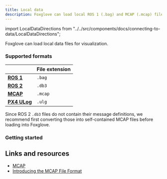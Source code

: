 ```yaml
---
title: Local data
description: Foxglove can load local ROS 1 (.bag) and MCAP (.mcap) files for visualization.
---
```


import LocalDataDirections from "../../src/components/docs/connecting-to-data/LocalDataDirections";

Foxglove can load local data files for visualization.

### Supported formats

|                                           | File extension |
| ----------------------------------------- | -------------- |
| **[ROS 1](frameworks/ros1#local-data)**   | `.bag`         |
| **[ROS 2](frameworks/ros2#local-data)**   | `.db3`         |
| **[MCAP](frameworks/mcap#local-data)**    | `.mcap`        |
| **[PX4 ULog](frameworks/px4#local-data)** | `.ulg`         |

Since ROS 2 `.db3` files do not contain their message definitions, we recommend first converting those into self-contained MCAP files before loading into Foxglove.

### Getting started

<LocalDataDirections/>

## Links and resources

- [MCAP](https://mcap.dev)
- [Introducing the MCAP File Format](https://foxglove.dev/blog/introducing-the-mcap-file-format)
